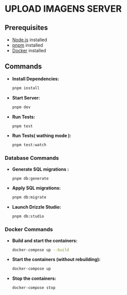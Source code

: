 #  UPLOAD IMAGENS SERVER

## Prerequisites


- [Node.js](https://nodejs.org/) installed
- [pnpm](https://pnpm.io/) installed
- [Docker](https://www.docker.com/) installed

## Commands

- **Install Dependencies:**
    ```bash
    pnpm install
    ```

- **Start Server:**
    ```bash
    pnpm dev
    ```

- **Run Tests:**
    ```bash
    pnpm test
    ```

- **Run Tests( wathing mode ):**
    ```bash
    pnpm test:watch
    ```

### Database Commands

- **Generate SQL migrations :**
    ```bash
    pnpm db:generate
    ```

- **Apply SQL migrations:**
    ```bash 
    pnpm db:migrate
    ```

- **Launch Drizzle Studio:**
    ```bash 
    pnpm db:studio
    ```


###  Docker Commands

- **Build and start the containers:**
    ```bash
    docker-compose up --build
    ```
- **Start the containers (without rebuilding):**
    ```bash
    docker-compose up
    ```
- **Stop the containers:**
    ```bash
    docker-compose stop
    ```

